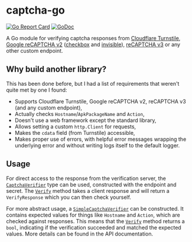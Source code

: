 # captcha-go

[![Go Report Card](https://goreportcard.com/badge/github.com/JOT85/captcha-go)](https://goreportcard.com/report/github.com/JOT85/captcha-go)
[![GoDoc](https://pkg.go.dev/badge/github.com/JOT85/captcha-go)](https://pkg.go.dev/github.com/JOT85/captcha-go)

A Go module for verifying captcha responses from
[Cloudflare Turnstile](https://developers.cloudflare.com/turnstile/),
[Google reCAPTCHA v2](https://developers.google.com/recaptcha/docs/verify)
([checkbox](https://developers.google.com/recaptcha/docs/display) and
[invisible](https://developers.google.com/recaptcha/docs/invisible)),
[reCAPTCHA v3](https://developers.google.com/recaptcha/docs/v3) or any other custom endpoint.

## Why build another library?

This has been done before, but I had a list of requirements that weren't quite met by one I found:

- Supports Cloudflare Turnstile, Google reCAPTCHA v2, reCAPTCHA v3 (and any custom endpoint),
- Actually checks `Hostname`/`ApkPackageName` and `Action`,
- Doesn't use a web framework except the standard library,
- Allows setting a custom `http.Client` for requests,
- Makes the `cdata` field (from Turnstile) accessible,
- Makes proper use of errors, with helpful error messages wrapping the underlying error and without
  writing logs itself to the default logger.

## Usage

For direct access to the response from the verification server, the
[`CaptchaVerifier`](https://pkg.go.dev/github.com/JOT85/captcha-go#CaptchaVerifier) type can be
used, constructed with the endpoint and secret. The
[`Verify`](https://pkg.go.dev/github.com/JOT85/captcha-go#CaptchaVerifier.Verify) method takes a
client response and will return a `VerifyResponse` which you can then check yourself.

For more abstract usage, a
[`SimpleCaptchaVerifier`](https://pkg.go.dev/github.com/JOT85/captcha-go#SimpleCaptchaVerifier) can
be constructed. It contains expected values for things like `Hostname` and `Action`, which are
checked against responses. This means that the
[`Verify`](https://pkg.go.dev/github.com/JOT85/captcha-go#SimpleCaptchaVerifier.Verify) method
returns a `bool`, indicating if the verification succeeded and matched the expected values. More
details can be found in the API documentation.
